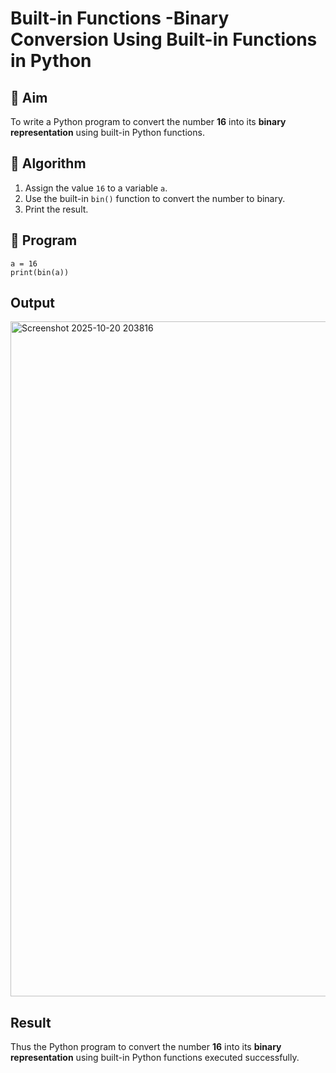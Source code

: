 # Built-in Functions -Binary Conversion Using Built-in Functions in Python

## 🎯 Aim
To write a Python program to convert the number **16** into its **binary representation** using built-in Python functions.

## 🧠 Algorithm
1. Assign the value `16` to a variable `a`.
2. Use the built-in `bin()` function to convert the number to binary.
3. Print the result.

## 🧾 Program
```
a = 16
print(bin(a))
```

## Output
<img width="1920" height="1080" alt="Screenshot 2025-10-20 203816" src="https://github.com/user-attachments/assets/1abe1c43-70e0-4df4-84a1-41223671609b" />


## Result
Thus the Python program to convert the number **16** into its **binary representation** using built-in Python functions executed successfully.
